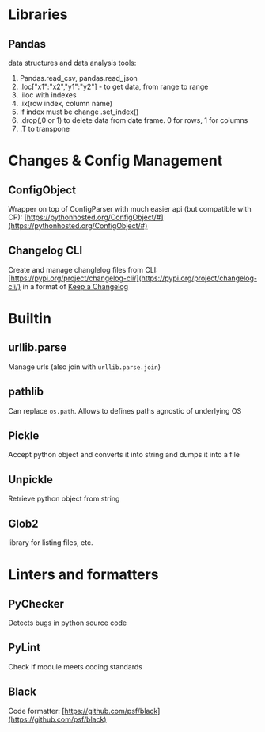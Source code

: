 # Libraries




## Pandas
data structures and data analysis tools:

1.  Pandas.read_csv, pandas.read_json
2.  .loc["x1":"x2","y1":"y2"] - to get data, from range to range
3.  .iloc with indexes
4.  .ix(row index, column name)
5.  If index must be change .set_index(<Column name>)
6.  .drop(<name>,0 or 1) to delete data from date frame. 0 for rows, 1 for columns
7.  .T to transpone
    












# Changes & Config Management

## ConfigObject
Wrapper on top of ConfigParser with much easier api (but compatible with CP):  [https://pythonhosted.org/ConfigObject/#](https://pythonhosted.org/ConfigObject/#)

## Changelog CLI
Create and manage changlelog files from CLI: [https://pypi.org/project/changelog-cli/](https://pypi.org/project/changelog-cli/) in a format of [Keep a Changelog](https://keepachangelog.com/en/1.0.0/)

# Builtin

## urllib.parse
Manage urls (also join with `urllib.parse.join`)

## pathlib
Can replace `os.path`. Allows to defines paths agnostic of underlying OS

## Pickle
Accept python object and converts it into string and dumps it into a file

## Unpickle
Retrieve python object from string

## Glob2
library for listing files, etc.

# Linters and formatters

## PyChecker
Detects bugs in python source code

## PyLint
Check if module meets coding standards

## Black
Code formatter: [https://github.com/psf/black](https://github.com/psf/black)
<!--stackedit_data:
eyJoaXN0b3J5IjpbLTc2NjUwNDEzMiw1MTYwNTkwMTUsLTEzNz
M1Nzg2OTYsMjEyNjk4NDUwNSw2NDI2MjU4MzJdfQ==
-->